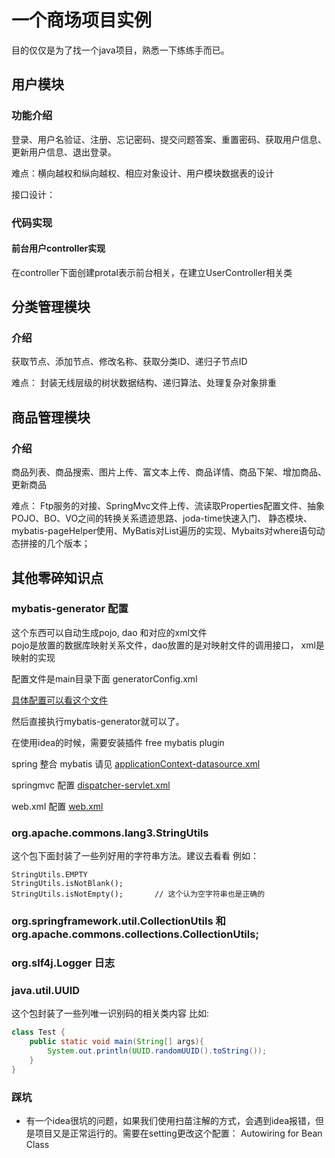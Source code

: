 # 一个商场项目实例

目的仅仅是为了找一个java项目，熟悉一下练练手而已。

## 用户模块
### 功能介绍
登录、用户名验证、注册、忘记密码、提交问题答案、重置密码、获取用户信息、更新用户信息、退出登录。

难点：横向越权和纵向越权、相应对象设计、用户模块数据表的设计

接口设计：

### 代码实现
#### 前台用户controller实现
在controller下面创建protal表示前台相关，在建立UserController相关类



## 分类管理模块

### 介绍
获取节点、添加节点、修改名称、获取分类ID、递归子节点ID

难点： 封装无线层级的树状数据结构、递归算法、处理复杂对象排重



## 商品管理模块
### 介绍
商品列表、商品搜索、图片上传、富文本上传、商品详情、商品下架、增加商品、更新商品

难点： 
Ftp服务的对接、SpringMvc文件上传、流读取Properties配置文件、抽象POJO、BO、VO之间的转换关系遗迹思路、joda-time快速入门、
静态模块、mybatis-pageHelper使用、MyBatis对List遍历的实现、Mybaits对where语句动态拼接的几个版本；
        
































## 其他零碎知识点
### mybatis-generator 配置
这个东西可以自动生成pojo, dao 和对应的xml文件               
pojo是放置的数据库映射关系文件，dao放置的是对映射文件的调用接口， xml是映射的实现                      

配置文件是main目录下面 generatorConfig.xml

[具体配置可以看这个文件](./src/main/resources/generatorConfig.xml)

然后直接执行mybatis-generator就可以了。  

在使用idea的时候，需要安装插件 free mybatis plugin                   

spring 整合 mybatis 请见 [applicationContext-datasource.xml](./src/main/resources/applicationContext-datasource.xml)                         

springmvc 配置 [dispatcher-servlet.xml](./src/main/webapp/WEB-INF/dispatcher-servlet.xml)

web.xml 配置 [web.xml](./src/main/webapp/WEB-INF/web.xml)


### org.apache.commons.lang3.StringUtils
这个包下面封装了一些列好用的字符串方法。建议去看看
例如：
```
StringUtils.EMPTY
StringUtils.isNotBlank();
StringUtils.isNotEmpty();       // 这个认为空字符串也是正确的
```

### org.springframework.util.CollectionUtils 和 org.apache.commons.collections.CollectionUtils;

### org.slf4j.Logger 日志





### java.util.UUID
这个包封装了一些列唯一识别码的相关类内容
比如:
```java
class Test {
    public static void main(String[] args){
        System.out.println(UUID.randomUUID().toString());     
    }
}
```

              

### 踩坑
- 有一个idea很坑的问题，如果我们使用扫苗注解的方式，会遇到idea报错，但是项目又是正常运行的。需要在setting更改这个配置： Autowiring for Bean Class







